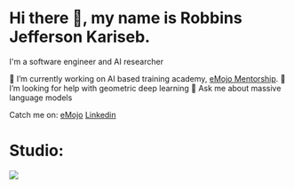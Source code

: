 # Hi there 👋, my name is Robbins Jefferson Kariseb.
I'm a software engineer and AI researcher

🔭 I’m currently working on AI based training academy, [eMojo Mentorship](https://emojo.appsuites.org/).
🤔 I’m looking for help with geometric deep learning
💬 Ask me about massive language models

Catch me on:
 [eMojo](https://emojo.appsuites.org/accounts/browse/instructors)  [Linkedin](https://www.linkedin.com/in/robbins-jefferson-kariseb-515988112/)

# Studio:
<img src="https://media.licdn.com/dms/image/D4D16AQH4e_36nm7i8g/profile-displaybackgroundimage-shrink_350_1400/0/1707860305980?e=1727308800&v=beta&t=06bX0wDr2xbDtgkDDJC7j0w-eIRBY2Jj3Ql6H5qctV0" />
